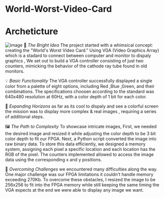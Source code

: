 # World-Worst-Video-Card
  # Archeticture
![image](https://github.com/YoussefGamal-007/World-Worst-Video-Card/assets/131666523/cea60611-8d98-45d0-88bb-55a0b72ce193)
🌟 *The Bright Idea*
The project started with a whimsical concept: creating the "World's Worst Video Card." Using VGA (Video Graphics Array) which is a stadard to connect between computer and monitor to dispaly graphics , We set out to build a VGA controller consisting of just two counters, mimicking the behavior of the cathode ray tube found in old monitors.

💡 *Basic Functionality*
 The VGA controller successfully displayed a single color from a palette of eight options, including Red ,Blue ,Green, and their combinations. The specifications choosen according to the standard was 640x480 resolution  at 60Hz, with a color depth of 1 bit for each color.

🌈 *Expanding Horizons*
as far as its cool to dispaly and see a colorful screen the mission was to display more complex & real images , requiring a series of additional steps.

🖼️ *The Path to Complexity*
To showcase intricate images, First, we needed the desired image and resized it while adjusting the color depth to be 3 bit color depth to fit our FPGA. Next, a Python script converted the image into raw binary data. To store this data efficiently, we designed a memory system, assigning each pixel a specific location and each location has the RGB of the pixel. The counters implemented allowed to access the image data using the corresponding x and y positions.

🧗 *Overcoming Challenges*
we encountered many difficulties along the way. One major challenge was our FPGA limitations it couldn't handle memory exceeding 270Kb. To overcome these obstacles, I resized the image to be 256x256 to fit into the FPGA memory while still keeping the same timing the VGA expects at the end we were able to display any image we want.
